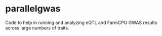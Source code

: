 # parallelgwas
Code to help in running and analyzing eQTL and FarmCPU GWAS results across large numbers of traits.
